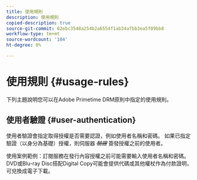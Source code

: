 ```yaml
---
title: 使用規則
description: 使用規則
copied-description: true
source-git-commit: 02ebc3548a254b2a6554f1ab34afbb3ea5f09bb8
workflow-type: tm+mt
source-wordcount: '104'
ht-degree: 0%

---
```


# 使用規則 {#usage-rules}

下列主題說明您可以在Adobe Primetime DRM原則中指定的使用規則。

## 使用者驗證 {#user-authentication}

使用者驗證會指定取得授權是否需要認證，例如使用者名稱和密碼。 如果已指定驗證（以身分為基礎）授權，則伺服器 ~~_驗證_~~ 簽發授權之前的使用者。

使用案例範例：訂閱服務在發行內容授權之前可能需要輸入使用者名稱和密碼。 DVD或Blu-ray Disc搭配Digital Copy可能會提供代碼或其他權杖作為付款證明，可兌換成電子下載。
